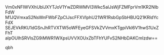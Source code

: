 Vm0xNFlWVXhUblJXYTJoV1YwZDRWMVl3Wkc5alJsWjFZMFprVm1KR2NIbFdW
M1JQVmxaS2NsWnFWbFZpClJscFFXVlphU21WR1RsbGpSbHBUQ21KRldYcFdX
SEJEVkRKU1dGSnJhRTVXTW5oWFEyeGFSVkZVVmxKTgpiVkl6V1hwS1UxZFhT
alpOUlhSRVlsZG9iMWR1WXpsUVVXOUxZbTFhYUFvS2NHbDAKCmlzdw==

qbh